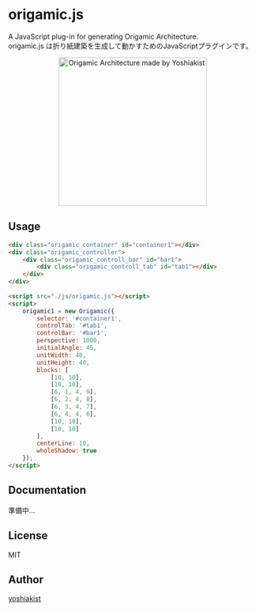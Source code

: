 # origamic.js

A JavaScript plug-in for generating Origamic Architecture.  
origamic.js は折り紙建築を生成して動かすためのJavaScriptプラグインです。

<p align="center">
  <img src="http://cobitoworks.jp/origamic/images/yoshiakist_origamic_architecture.jpg" alt="Origamic Architecture made by Yoshiakist" width="300"/>
</p>



## Usage

```html
<div class="origamic_container" id="container1"></div>
<div class="origamic_controller">
    <div class="origamic_controll_bar" id="bar1">
        <div class="origamic_controll_tab" id="tab1"></div>
    </div>
</div>
    
<script src="./js/origamic.js"></script>
<script>
    origamic1 = new Origamic({
        selector: '#container1',
        controlTab: '#tab1',
        controlBar: '#bar1',
        perspective: 1000,
        initialAngle: 45,
        unitWidth: 40,
        unitHeight: 40,
        blocks: [
            [10, 10],
            [10, 10],
            [6, 1, 4, 9],
            [6, 2, 4, 8],
            [6, 3, 4, 7],
            [6, 4, 4, 6],
            [10, 10],
            [10, 10]
        ],
        centerLine: 10,
        wholeShadow: true
    });
</script>
```



## Documentation

準備中...



## License

MIT



## Author

[yoshiakist](https://github.com/yoshiakist)
